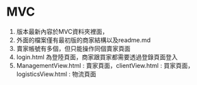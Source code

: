 # MVC
1. 版本最新內容於MVC資料夾裡面，
2. 外面的檔案僅有最初版的商家結構以及readme.md
3. 賣家帳號有多個，但只能操作同個賣家頁面
4. login.html 為登陸頁面，商家跟買家都需要透過登錄頁面登入
5. ManagementView.html : 賣家頁面，clientView.html : 買家頁面，logisticsView.html : 物流頁面
